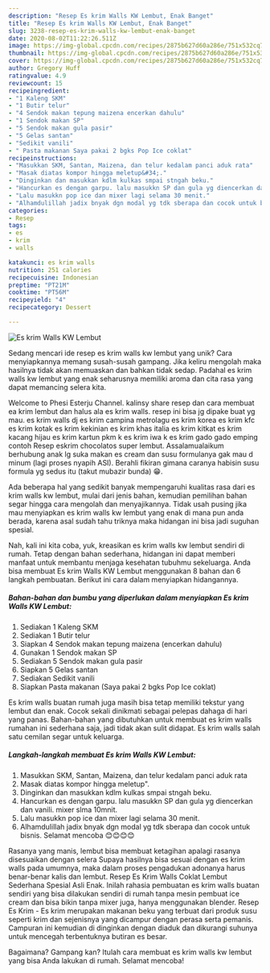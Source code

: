 ```yaml
---
description: "Resep Es krim Walls KW Lembut, Enak Banget"
title: "Resep Es krim Walls KW Lembut, Enak Banget"
slug: 3238-resep-es-krim-walls-kw-lembut-enak-banget
date: 2020-08-02T11:22:26.511Z
image: https://img-global.cpcdn.com/recipes/2875b627d60a286e/751x532cq70/es-krim-walls-kw-lembut-foto-resep-utama.jpg
thumbnail: https://img-global.cpcdn.com/recipes/2875b627d60a286e/751x532cq70/es-krim-walls-kw-lembut-foto-resep-utama.jpg
cover: https://img-global.cpcdn.com/recipes/2875b627d60a286e/751x532cq70/es-krim-walls-kw-lembut-foto-resep-utama.jpg
author: Gregory Huff
ratingvalue: 4.9
reviewcount: 15
recipeingredient:
- "1 Kaleng SKM"
- "1 Butir telur"
- "4 Sendok makan tepung maizena encerkan dahulu"
- "1 Sendok makan SP"
- "5 Sendok makan gula pasir"
- "5 Gelas santan"
- "Sedikit vanili"
- " Pasta makanan Saya pakai 2 bgks Pop Ice coklat"
recipeinstructions:
- "Masukkan SKM, Santan, Maizena, dan telur kedalam panci aduk rata"
- "Masak diatas kompor hingga meletup&#34;."
- "Dinginkan dan masukkan kdlm kulkas smpai stngah beku."
- "Hancurkan es dengan garpu. lalu masukkn SP dan gula yg diencerkan dan vanili. mixer slma 10mnit."
- "Lalu masukkn pop ice dan mixer lagi selama 30 menit."
- "Alhamdulillah jadix bnyak dgn modal yg tdk sberapa dan cocok untuk bisnis. Selamat mencoba 😊😊😊😊"
categories:
- Resep
tags:
- es
- krim
- walls

katakunci: es krim walls 
nutrition: 251 calories
recipecuisine: Indonesian
preptime: "PT21M"
cooktime: "PT56M"
recipeyield: "4"
recipecategory: Dessert

---
```



![Es krim Walls KW Lembut](https://img-global.cpcdn.com/recipes/2875b627d60a286e/751x532cq70/es-krim-walls-kw-lembut-foto-resep-utama.jpg)

Sedang mencari ide resep es krim walls kw lembut yang unik? Cara menyiapkannya memang susah-susah gampang. Jika keliru mengolah maka hasilnya tidak akan memuaskan dan bahkan tidak sedap. Padahal es krim walls kw lembut yang enak seharusnya memiliki aroma dan cita rasa yang dapat memancing selera kita.

Welcome to Phesi Esterju Channel. kalinsy share resep dan cara membuat ea krim lembut dan halus ala es krim walls. resep ini bisa jg dipake buat yg mau. es krim walls dj es krim campina metrolagu es krim korea es krim kfc es krim kotak es krim kekinian es krim khas italia es krim kitkat es krim kacang hijau es krim kartun pkm k es krim iwa k es krim gado gado emping contoh Resep eskrim chocolatos super lembut. Assalamualaikum berhubung anak lg suka makan es cream dan susu formulanya gak mau d minum (lagi proses nyapih ASI). Berahli fikiran gimana caranya habisin susu formula yg sedus itu (takut mubazir bunda) 😁.

Ada beberapa hal yang sedikit banyak mempengaruhi kualitas rasa dari es krim walls kw lembut, mulai dari jenis bahan, kemudian pemilihan bahan segar hingga cara mengolah dan menyajikannya. Tidak usah pusing jika mau menyiapkan es krim walls kw lembut yang enak di mana pun anda berada, karena asal sudah tahu triknya maka hidangan ini bisa jadi suguhan spesial.


Nah, kali ini kita coba, yuk, kreasikan es krim walls kw lembut sendiri di rumah. Tetap dengan bahan sederhana, hidangan ini dapat memberi manfaat untuk membantu menjaga kesehatan tubuhmu sekeluarga. Anda bisa membuat Es krim Walls KW Lembut menggunakan 8 bahan dan 6 langkah pembuatan. Berikut ini cara dalam menyiapkan hidangannya.

<!--inarticleads1-->

##### Bahan-bahan dan bumbu yang diperlukan dalam menyiapkan Es krim Walls KW Lembut:

1. Sediakan 1 Kaleng SKM
1. Sediakan 1 Butir telur
1. Siapkan 4 Sendok makan tepung maizena (encerkan dahulu)
1. Gunakan 1 Sendok makan SP
1. Sediakan 5 Sendok makan gula pasir
1. Siapkan 5 Gelas santan
1. Sediakan Sedikit vanili
1. Siapkan  Pasta makanan (Saya pakai 2 bgks Pop Ice coklat)


Es krim walls buatan rumah juga masih bisa tetap memiliki tekstur yang lembut dan enak. Cocok sekali dinikmati sebagai pelepas dahaga di hari yang panas. Bahan-bahan yang dibutuhkan untuk membuat es krim walls rumahan ini sederhana saja, jadi tidak akan sulit didapat. Es krim walls salah satu cemilan segar untuk keluarga. 

<!--inarticleads2-->

##### Langkah-langkah membuat Es krim Walls KW Lembut:

1. Masukkan SKM, Santan, Maizena, dan telur kedalam panci aduk rata
1. Masak diatas kompor hingga meletup&#34;.
1. Dinginkan dan masukkan kdlm kulkas smpai stngah beku.
1. Hancurkan es dengan garpu. lalu masukkn SP dan gula yg diencerkan dan vanili. mixer slma 10mnit.
1. Lalu masukkn pop ice dan mixer lagi selama 30 menit.
1. Alhamdulillah jadix bnyak dgn modal yg tdk sberapa dan cocok untuk bisnis. Selamat mencoba 😊😊😊😊


Rasanya yang manis, lembut bisa membuat ketagihan apalagi rasanya disesuaikan dengan selera Supaya hasilnya bisa sesuai dengan es krim walls pada umumnya, maka dalam proses pengadukan adonanya harus benar-benar kalis dan lembut. Resep Es Krim Walls Coklat Lembut Sederhana Spesial Asli Enak. Inilah rahasia pembuatan es krim walls buatan sendiri yang bisa dilakukan sendiri di rumah tanpa mesin pembuat ice cream dan bisa bikin tanpa mixer juga, hanya menggunakan blender. Resep Es Krim - Es krim merupakan makanan beku yang terbuat dari produk susu seperti krim dan sejenisnya yang dicampur dengan perasa serta pemanis. Campuran ini kemudian di dinginkan dengan diaduk dan dikurangi suhunya untuk mencegah terbentuknya butiran es besar. 

Bagaimana? Gampang kan? Itulah cara membuat es krim walls kw lembut yang bisa Anda lakukan di rumah. Selamat mencoba!
